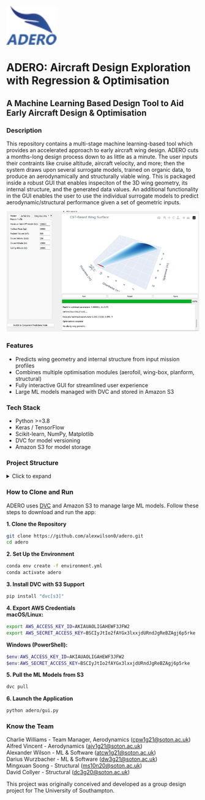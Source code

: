 ![Logo](images/logo.png)
# ADERO: Aircraft Design Exploration with Regression & Optimisation
## A Machine Learning Based Design Tool to Aid Early Aircraft Design & Optimisation


### Description

This repository contains a multi-stage machine learning-based tool which provides an accelerated approach to early aircraft wing design. ADERO cuts a months-long design process down to as little as a minute. The user inputs their contraints like cruise altitude, aircraft velocity, and more; then the system draws upon several surrogate models, trained on organic data, to produce an aerodynamically and structurally viable wing. This is packaged inside a robust GUI that enables inspeciton of the 3D wing geometry, its internal structure, and the generated data values. An additional functionality in the GUI enables the user to use the individual surrogate models to predict aerodynamic/structural performance given a set of geometric inputs.

![Main GUI](images/gui.png)

### Features

- Predicts wing geometry and internal structure from input mission profiles
- Combines multiple optimisation modules (aerofoil, wing-box, planform, structural)
- Fully interactive GUI for streamlined user experience
- Large ML models managed with DVC and stored in Amazon S3

### Tech Stack

- Python >=3.8
- Keras / TensorFlow
- Scikit-learn, NumPy, Matplotlib
- DVC for model versioning
- Amazon S3 for model storage

### Project Structure

<details>
  <summary>Click to expand</summary>
  adero/  
├── adero/  
│ ├── gui.py # Main application launcher  
│ ├── Airfoil_Optimizer/ # Airfoil NN model + scaler  
│ ├── Planform_Optimizer/ # Planform optimizer + models  
│ ├── Structural_Optimizer/ # Structural layout predictor  
│ ├── Wing_Box_Optimizer/ # Wing box and load modeling  
│ ├── airfoils/ # Airfoil .dat files  
│ └── ... # Supporting modules  
├── environment.yml # Conda environment  
├── .dvc/ # DVC config and tracking  
└── README.md  
</details>

### How to Clone and Run

ADERO uses [DVC](https://dvc.org) and Amazon S3 to manage large ML models. Follow these steps to download and run the app:

**1. Clone the Repository**
```bash  
git clone https://github.com/alexwilson0/adero.git  
cd adero
```
**2. Set Up the Environment**
```bash  
conda env create -f environment.yml  
conda activate adero  
```
**3. Install DVC with S3 Support**
```bash  
pip install "dvc[s3]"  
```
**4. Export AWS Credentials**  
**macOS/Linux:**  
```bash  
export AWS_ACCESS_KEY_ID=AKIAUAOLIGAHEWF3JFW2  
export AWS_SECRET_ACCESS_KEY=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  
```
**Windows (PowerShell):**
```powershell  
$env:AWS_ACCESS_KEY_ID=AKIAUAOLIGAHEWF3JFW2  
$env:AWS_SECRET_ACCESS_KEY=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  
```
**5. Pull the ML Models from S3**
```bash  
dvc pull  
```
**6. Launch the Application**
```bash  
python adero/gui.py  
```
### Know the Team
Charlie Williams - Team Manager, Aerodynamics (cpw1g21@soton.ac.uk)  
Alfred Vincent - Aerodynamics (ajv1g21@soton.ac.uk)  
Alexander Wilson - ML & Software (atcw1g21@soton.ac.uk)  
Darius Wurzbacher - ML & Software (dw3g21@soton.ac.uk)  
Mingxuan Soong - Structural (ms10n20@soton.ac.uk)  
David Collyer - Structural (dc3g20@soton.ac.uk)  

This project was originally conceived and developed as a group design project for The University of Southampton.
